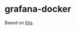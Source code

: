 grafana-docker 
=================

Based on [this](https://github.com/DaveBlooman/gatling-docker). 

